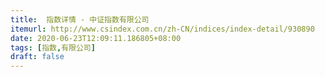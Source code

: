 ```yaml
---
title:  指数详情 - 中证指数有限公司
itemurl: http://www.csindex.com.cn/zh-CN/indices/index-detail/930890
date: 2020-06-23T12:09:11.186805+08:00
tags: [指数,有限公司]
draft: false
---
```

